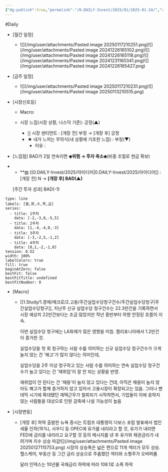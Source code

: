 ```yaml
---
{"dg-publish":true,"permalink":"/0.DAILY-Invest/2025/01/2025-01-24/","created":"2025-01-24T21:58:56.688+09:00","updated":"2025-08-06T13:54:47.319+09:00"}
---
```


#Daily 


- [월간 일정]
	- ![](/img/user/attachments/Pasted image 20250117210251.png)![](/img/user/attachments/Pasted image 20241226165102.png)![](/img/user/attachments/Pasted image 20241226165118.png)![](/img/user/attachments/Pasted image 20241231160341.png)![](/img/user/attachments/Pasted image 20241226165427.png)

- [금주 일정]
	- ![](/img/user/attachments/Pasted image 20250117210231.png)![](/img/user/attachments/Pasted image 20250113210515.png)




- [시장신호등]
	- Macro: 
	  
	- 시장 느낌(시장 상황, 나스닥 기준): 긍정(▲)
		  
		- ▒ 시장 센티먼트 : [개장 전] 부정 → [개장 후] 긍정
		- ★ 내가 느끼는 무의식(내 상황에 기초한 느낌) : 부정(▼)
			- 이유 : 




- [느낌점] BAD가 2일 연속이면 **◈위험 → 투자 축소◈**(비중 조절로 현금 확보)
- 
	- **▨ [[0.DAILY-Invest/2025/아이디어\|0.DAILY-Invest/2025/아이디어]] : [개장 전] N  → **[개장 후] BAD(▲)**
	   
	[주간 투자 성과] BAD(-1) 

```chart
type: line
labels: [월,화,수,목,금]
series:
  - title: 1주차
    data: [-2,-3,0,-5,5]
  - title: 2주차
    data: [1,-4,-4,0,-3]
  - title: 3주차
    data: [-3,-2,5,-1,2]
  - title: 4주차
    data: [0,1,-2,-1,0]
tension: 0.52
width: 100%
labelColors: true
fill: true
beginAtZero: false
bestFit: false
bestFitTitle: undefined
bestFitNumber: 0
```




- [Macro]
	- [[1.Study/1.경제/매크로/2.고용/주간실업수당청구건수/주간실업수당청구\|주간실업수당청구]], 지난주 신규 실업수당 청구건수는 22.3만건을 기록하면서 시장 예상치 22만건보다는 조금 많았지만 작년 중반부터 하향 안정된 흐름이 지속. 
	  
	  이번 실업수당 청구에는 LA화재가 많은 영향을 미침. 캘리포니아에서 1.2만건이 증가한 것.
	  
	  실업수당을 첫 회 청구하는 사람 수를 의미하는 신규 실업수당 청구건수가 크게 늘지 않는 건 '해고'가 많지 않다는 의미인데,
	  
	  실업수당을 2주 이상 청구하고 있는 사람 수를 의미하는 연속 실업수당 청구건수가 늘고 있다는 건 '재취업'이 잘 안 되는 상황을 반영. 
	  
	  재취업이 안 된다는 건 '채용'이 늘지 않고 있다는 건데, 아직은 채용이 늘지 않아도 해고가 함께 증가하지 않고 있어서 고용시장이 확장되고는 있음. 그러나 팬데믹 시기에 확대됐던 재택근무가 철회되기 시작하면서, 기업들이 이에 응하지 않는 사람들을 대상으로 인원 감축에 나설 가능성이 높음
	  
	  




- [시장변동]
	  
	- [개장 후] 하락 출발한 뉴욕 증시는 트럼프 대통령이 다보스 포럼 발표에서  법인세율 인하(15%), 사우디 등 OPEC에 유가를 내리라고 할 것, 유가가 내리면 FED에 금리를 내리라고 요구할 것 등의 메시지를 낸 후 유가와 채권금리가 내려가며 지수 상승 마감![](/img/user/attachments/Pasted image 20250127115753.png)
	  시장의 상승폭은 넓은 편으로 11개 섹터가 모두 상승. 헬스케어, 부동산 등 그간 금리 상승으로 주춤했던 섹터와 소형주가 오버퍼폼
	  
	  달러 인덱스는 10년물 국채금리 하락에 따라 108.1로 소폭 하락
	  

